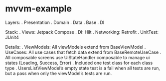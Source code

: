 # mvvm-example

Layers:
	. Presentation 
	. Domain
	. Data
	. Base
	. DI

Stack:
	. Views: Jetpack Compose
	. DI: Hilt
	. Networking: Retrofit
	. UnitTest: JUnit4

Details:
	. ViewModels: All viewModels extend from BaseViewModel
	. UseCases: All use cases that fetch data extend from BaseRemoteUseCase
	. All composable screens use UiStateHandler composable to manage ui states (Loading, Success, Error)
	. Included one test class for each class type
	. UsersListViewModel’s empty state test is a fail when all tests are run, but a pass when only the viewModel’s tests are run.
